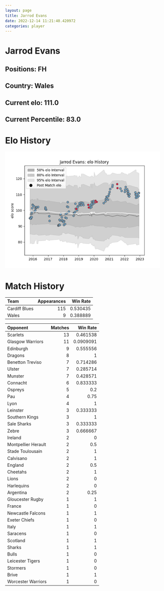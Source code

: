 ```yaml
---  
layout: page  
title: Jarrod Evans  
date: 2022-12-14 11:21:40.420972  
categories: player  
---
```

# Jarrod Evans

## Positions: FH

## Country: Wales

## Current elo: 111.0

## Current Percentile: 83.0

# Elo History


![elo history](history_JarrodEvans.png)
# Match History


| Team          |   Appearances |   Win Rate |
|:--------------|--------------:|-----------:|
| Cardiff Blues |           115 |   0.530435 |
| Wales         |             9 |   0.388889 |

| Opponent            |   Matches |   Win Rate |
|:--------------------|----------:|-----------:|
| Scarlets            |        13 |  0.461538  |
| Glasgow Warriors    |        11 |  0.0909091 |
| Edinburgh           |         9 |  0.555556  |
| Dragons             |         8 |  1         |
| Benetton Treviso    |         7 |  0.714286  |
| Ulster              |         7 |  0.285714  |
| Munster             |         7 |  0.428571  |
| Connacht            |         6 |  0.833333  |
| Ospreys             |         5 |  0.2       |
| Pau                 |         4 |  0.75      |
| Lyon                |         4 |  1         |
| Leinster            |         3 |  0.333333  |
| Southern Kings      |         3 |  1         |
| Sale Sharks         |         3 |  0.333333  |
| Zebre               |         3 |  0.666667  |
| Ireland             |         2 |  0         |
| Montpellier Herault |         2 |  0.5       |
| Stade Toulousain    |         2 |  1         |
| Calvisano           |         2 |  1         |
| England             |         2 |  0.5       |
| Cheetahs            |         2 |  1         |
| Lions               |         2 |  0         |
| Harlequins          |         2 |  0         |
| Argentina           |         2 |  0.25      |
| Gloucester Rugby    |         1 |  1         |
| France              |         1 |  0         |
| Newcastle Falcons   |         1 |  1         |
| Exeter Chiefs       |         1 |  0         |
| Italy               |         1 |  1         |
| Saracens            |         1 |  0         |
| Scotland            |         1 |  1         |
| Sharks              |         1 |  1         |
| Bulls               |         1 |  0         |
| Leicester Tigers    |         1 |  0         |
| Stormers            |         1 |  0         |
| Brive               |         1 |  1         |
| Worcester Warriors  |         1 |  0         |